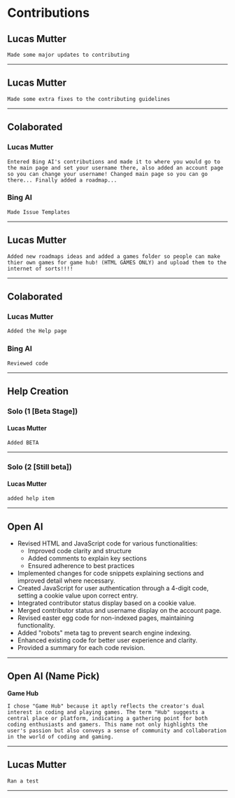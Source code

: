 # Contributions
## Lucas Mutter
    Made some major updates to contributing
----------------------------------------
## Lucas Mutter
    Made some extra fixes to the contributing guidelines
----------------------------------------
## Colaborated
### Lucas Mutter
    Entered Bing AI's contributions and made it to where you would go to the main page and set your username there, also added an account page so you can change your username! Changed main page so you can go there... Finally added a roadmap...
### Bing AI
    Made Issue Templates
----------------------------------------
## Lucas Mutter
    Added new roadmaps ideas and added a games folder so people can make thier own games for game hub! (HTML GAMES ONLY) and upload them to the internet of sorts!!!!
----------------------------------------
## Colaborated
### Lucas Mutter
    Added the Help page
### Bing AI
    Reviewed code
----------------------------------------
## Help Creation
### Solo (1 [Beta Stage])
#### Lucas Mutter
    Added BETA
--------
### Solo (2 [Still beta])
#### Lucas Mutter
    added help item
----------------------------------------
## Open AI

   - Revised HTML and JavaScript code for various functionalities:
     - Improved code clarity and structure
     - Added comments to explain key sections
     - Ensured adherence to best practices
   - Implemented changes for code snippets explaining sections and improved detail where necessary.
   - Created JavaScript for user authentication through a 4-digit code, setting a cookie value upon correct entry.
   - Integrated contributor status display based on a cookie value.
   - Merged contributor status and username display on the account page.
   - Revised easter egg code for non-indexed pages, maintaining functionality.
   - Added "robots" meta tag to prevent search engine indexing.
   - Enhanced existing code for better user experience and clarity.
   - Provided a summary for each code revision.
----------------------------------------
## Open AI (Name Pick)
**Game Hub**

    I chose "Game Hub" because it aptly reflects the creator's dual interest in coding and playing games. The term "Hub" suggests a central place or platform, indicating a gathering point for both coding enthusiasts and gamers. This name not only highlights the user's passion but also conveys a sense of community and collaboration in the world of coding and gaming.
----------------------------------------
## Lucas Mutter

    Ran a test
----------------------------------------
